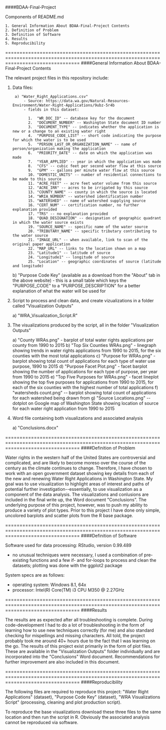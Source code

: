 ####BDAA-Final-Project

Components of README.md

	1. General Information About BDAA-Final-Project Contents
	2. Definition of Problem
	3. Definition of Software
	4. Results
	5. Reproducibility

======================================================================================================================================
####General Information About BDAA-Final-Project Contents

The relevant project files in this repository include:

1) Data files:
		
		a) "Water_Right_Applications.csv" 			 									 	
			- Source: https://data.wa.gov/Natural-Resources-Environment/Water-Right-Applications/9ubz-5r4b
    		- fields in this dataset:

        	  1.  "WR_DOC_ID" -- database key for the document                        
        	  2.  "DOCUMENT_NUMBER" -- Washington State document ID number
        	  3.  "DOCUMENT_TYPE" -- indicates whether the application is new or a change to an existing water right
        	  4.  "PURPOSE_CODE_LIST" -- short code indicating the purpose for which the water is to be used
        	  5.  "PERSON_LAST_OR_ORGANIZATION_NAME" -- name of person/organization making the application
        	  6.  "PRIORITY_DATE" -- date on which the application was made
        	  7.  "YEAR_APPLIED" -- year in which the applciation was made
        	  8.  "CFS" -- cubic feet per second water flow at this source
        	  9.  "GPM" -- gallons per minute water flow at this source
        	  10. "DOMESTIC_UNITS" -- number of residential connections to be made to this source
        	  11. "ACRE_FEET" -- acre feet water volume from this source
        	  12. "ACRE_IRR" -- acres to be irrigated by this source
        	  13. "COUNTY_NAME" -- county in which the source is located
        	  14. "WRIA_NUMBER" -- watershed identification number
        	  15. "WATERSHED" -- name of watershed supplying source
        	  16. "CERT_NUM" -- certification number, no further explanation provided
        	  17. "TRS" -- no explanation provided
        	  18. "QUAD_DESIGNATION" -- designation of geographic quadrant in which the water source exists
        	  19. "SOURCE_NAME" -- specific name of the water source
        	  20. "TRIBUTARY_NAME" -- specific tributary contributing to the water source
        	  21. "IMAGE_URL" -- when available, link to scan of the original paper application
        	  22. "MAP_URL" -- links to the location shown on a map
        	  23. "Latitude1" -- latitude of source
        	  24. "Longitude1" -- longitude of source
        	  25. "Location" -- geographic coordinates of source (latitude and longitude)
          	
    b) "Purpose Code Key" (available as a download from the "About" tab in the above website)
       - this is a small table which keys the "PURPOSE_CODE" to a "PURPOSE_DESCRIPTION" for a 
       		better explanation of what the water will be used for
       
2) Script to process and clean data, and create vizualizations in a folder called "Visualization Outputs"

    a) "WRA_Visualization_Script.R"  

3) The visualizations produced by the script, all in the folder "Visualization Outputs"

    a) "County WRAs.png" - barplot of total water rights applications per county from 1990 to 2015
    b) "Top Six Counties WRAs.png" - linegraph showing trends in water rights applications from 1990 to 2015,
    					for the six counties with the most total applications
    c) "Purpose for WRAs.png" - barplot showing total count of applications for each type of water use purpose, 1990 to 2015
    d) "Purpose Facet Plot.png" - facet barplot showing the number of applications for each type of purpose, 
    				per year from 1990 to 2015
    e) "Top Five Purposes for WRAs.png" - facet lineplot showing the top five purposes for applications from 1990 to 2015, for each                                             of the six counties with the highest number of total applications
    f) "watersheds count.png" -- barplot showing total count of applications for each watershed being drawn from
    g) "Source Locations.png" -- dotplot on Google map of Washington State showing location of source 
    				for each water right application from 1990 to 2015
    
4) Word file containing both visualizations and associated analysis

    a) "Conclusions.docx"
    
======================================================================================================================================
####Definition of Problem

Water rights in the western half of the United States are controversial and complicated, and are likely to become moreso over the course of the century as the climate continues to change.  Therefore, I have chosen to work with an open government dataset showing key details from each of the new and renewing Water Right Applications in Washington State.  My goal was to use visualization to highlight areas of interest and paths of potential further investigation--essentially, to use visualization as a component of the data analysis.  The visualizations and conlusions are included in the final write up, the Word document "Conclusions".  The underlying purpose of this project, however, was to push my ability to produce a variety of plot types.  Prior to this project I have done only simple, uncolored barplots and scatter plots from the R base package. 

======================================================================================================================================
####Definition of Software

Software used for data processing: RStudio, version 0.99.489

 - no unusual techniques were necessary, I used a combination of pre-existing functions and a few if- and for-loops to process and       clean the datasets; plotting was done with the ggplot2 package

System specs are as follows:

 - operating system: Windows 8.1, 64x
 - processor: Intel(R) Core(TM) i3 CPU M350 @ 2.27GHz

======================================================================================================================================
####Results

The results are as expected after all troubleshooting is complete.  During code-development I had to do a lot of troubleshooting in the form of learning how to use new techniques correctly (for me) and also standard checking for mispellings and missing characters.  All told, the project probably took me around 40+ hours due to the fact that I was learning on the go.
The results of this project exist primarily in the form of plot files.  These are available in the "Visualization Outputs" folder individually and are incorporated into the "Conclusions" Word document.  Recommendations for further improvement are also included in this document.

======================================================================================================================================
####Reproducibility

The following files are required to reproduce this project:  "Water Right Applications" (dataset), "Purpose Code Key" (dataset), "WRA Visualizations Script" (processing, cleaning and plot production script).

To reproduce the base visualizations download these three files to the same location and then run the script in R.  Obviously the associated analysis cannot be reproduced via software.

